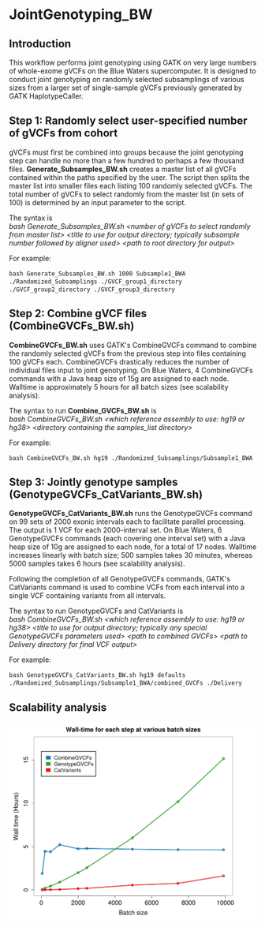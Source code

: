 # JointGenotyping_BW

## Introduction
This workflow performs joint genotyping using GATK on very large numbers of whole-exome gVCFs on the Blue Waters supercomputer. It is designed to conduct joint genotyping on randomly selected subsamplings of various sizes from a larger set of single-sample gVCFs previously generated by GATK HaplotypeCaller.

## Step 1: Randomly select user-specified number of gVCFs from cohort
gVCFs must first be combined into groups because the joint genotyping step can handle no more than a few hundred to perhaps a few thousand files. **Generate_Subsamples_BW.sh** creates a master list of all gVCFs contained within the paths specified by the user. The script then splits the master list into smaller files each listing 100 randomly selected gVCFs. The total number of gVCFs to select randomly from the master list (in sets of 100) is determined by an input parameter to the script.

The syntax is  
*bash Generate_Subsamples_BW.sh \<number of gVCFs to select randomly from master list> \<title to use for output directory; typically subsample number followed by aligner used> \<path to root directory for output> <paths to gVCFs>*

For example:

```
bash Generate_Subsamples_BW.sh 1000 Subsample1_BWA ./Randomized_Subsamplings ./GVCF_group1_directory ./GVCF_group2_directory ./GVCF_group3_directory
```

## Step 2: Combine gVCF files (CombineGVCFs_BW.sh)
**CombineGVCFs_BW.sh** uses GATK's CombineGVCFs command to combine the randomly selected gVCFs from the previous step into files containing 100 gVCFs each. CombineGVCFs drastically reduces the number of individual files input to joint genotyping. On Blue Waters, 4 CombineGVCFs commands with a Java heap size of 15g are assigned to each node. Walltime is approximately 5 hours for all batch sizes (see scalability analysis).

The syntax to run **Combine_GVCFs_BW.sh** is  
*bash CombineGVCFs_BW.sh \<which reference assembly to use: hg19 or hg38> \<directory containing the samples_list directory>*

For example:

```
bash CombineGVCFs_BW.sh hg19 ./Randomized_Subsamplings/Subsample1_BWA 
```

## Step 3: Jointly genotype samples (GenotypeGVCFs_CatVariants_BW.sh)
**GenotypeGVCFs_CatVariants_BW.sh** runs the GenotypeGVCFs command on 99 sets of 2000 exonic intervals each to facilitate parallel processing. The output is 1 VCF for each 2000-interval set. On Blue Waters, 6 GenotypeGVCFs commands (each covering one interval set) with a Java heap size of 10g are assigned to each node, for a total of 17 nodes. Walltime increases linearly with batch size; 500 samples takes 30 minutes, whereas 5000 samples takes 6 hours (see scalability analysis).

Following the completion of all GenotypeGVCFs commands, GATK's CatVariants command is used to combine VCFs from each interval into a single VCF containing variants from all intervals.

The syntax to run GenotypeGVCFs and CatVariants is  
*bash CombineGVCFs_BW.sh \<which reference assembly to use: hg19 or hg38> \<title to use for output directory; typically any special GenotypeGVCFs parameters used> \<path to combined GVCFs> \<path to Delivery directory for final VCF output>*

For example:

```
bash GenotypeGVCFs_CatVariants_BW.sh hg19 defaults ./Randomized_Subsamplings/Subsample1_BWA/combined_GVCFs ./Delivery 
```


## Scalability analysis 
![alt tag](./Scalability_commands.png "Scalability analysis")
